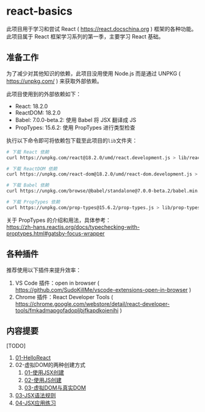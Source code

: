 # react-basics

此项目用于学习和尝试 React ( https://react.docschina.org ) 框架的各种功能。  
此项目属于 React 框架学习系列的第一季，主要学习 React 基础。

## 准备工作

为了减少对其他知识的依赖，此项目没用使用 Node.js 而是通过 UNPKG ( https://unpkg.com/ ) 来获取外部依赖。

此项目使用到的外部依赖如下：
- React: 18.2.0
- ReactDOM: 18.2.0
- Babel: 7.0.0-beta.2: 使用 Babel 将 JSX 翻译成 JS
- PropTypes: 15.6.2: 使用 PropTypes 进行类型检查

执行以下命令即可将依赖包下载至此项目的`lib`文件夹：

```sh
# 下载 React 依赖
curl https://unpkg.com/react@18.2.0/umd/react.development.js > lib/react.development.js

# 下载 ReactDOM 依赖
curl https://unpkg.com/react-dom@18.2.0/umd/react-dom.development.js > lib/react-dom.development.js

# 下载 Babel 依赖
curl https://unpkg.com/browse/@babel/standalone@7.0.0-beta.2/babel.min.js > lib/babel.min.js

# 下载 PropTypes 依赖
curl https://unpkg.com/prop-types@15.6.2/prop-types.js > lib/prop-types.js
```

关于 PropTypes 的介绍和用法，具体参考：  
https://zh-hans.reactjs.org/docs/typechecking-with-proptypes.html#gatsby-focus-wrapper

## 各种插件

推荐使用以下插件来提升效率：
1. VS Code 插件：open in browser ( https://github.com/SudoKillMe/vscode-extensions-open-in-browser )
1. Chrome 插件：React Developer Tools ( https://chrome.google.com/webstore/detail/react-developer-tools/fmkadmapgofadopljbjfkapdkoienihi )

## 内容提要

[TODO]

1. [01-HelloReact](./01-HelloReact/HelloReact.html)
1. 02-虚拟DOM的两种创建方式
    1. [01-使用JSX创建](./02-%E8%99%9A%E6%8B%9FDOM%E7%9A%84%E4%B8%A4%E7%A7%8D%E5%88%9B%E5%BB%BA%E6%96%B9%E5%BC%8F/01-%E4%BD%BF%E7%94%A8JSX%E5%88%9B%E5%BB%BA.html)
    1. [02-使用JS创建](./02-%E8%99%9A%E6%8B%9FDOM%E7%9A%84%E4%B8%A4%E7%A7%8D%E5%88%9B%E5%BB%BA%E6%96%B9%E5%BC%8F/02-%E4%BD%BF%E7%94%A8JS%E5%88%9B%E5%BB%BA.html)
    1. [03-虚拟DOM与真实DOM](./02-%E8%99%9A%E6%8B%9FDOM%E7%9A%84%E4%B8%A4%E7%A7%8D%E5%88%9B%E5%BB%BA%E6%96%B9%E5%BC%8F/03-%E8%99%9A%E6%8B%9FDOM%E4%B8%8E%E7%9C%9F%E5%AE%9EDOM.html)
1. [03-JSX语法规则](./03-JSX%E8%AF%AD%E6%B3%95%E8%A7%84%E5%88%99/JSX%E8%AF%AD%E6%B3%95%E8%A7%84%E5%88%99.html)
1. [04-JSX应用练习](./04-JSX%E5%BA%94%E7%94%A8%E7%BB%83%E4%B9%A0/JSX%E5%BA%94%E7%94%A8%E7%BB%83%E4%B9%A0.html)